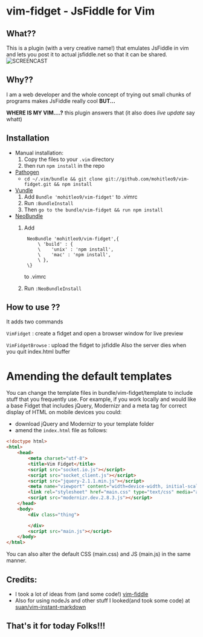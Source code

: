 # vim-fidget - JsFiddle for Vim
## What??
This is a plugin (with a very creative name!) that emulates JsFiddle in vim and lets you post it to actual jsfiddle.net so that it can be shared.
![SCREENCAST](/images/vim-fiddle.gif?raw=true "VIM-Fidget")

## Why??
I am a web developer and the whole concept of trying out small chunks of programs makes JsFiddle really cool **BUT...**

**WHERE IS MY VIM....?** this plugin answers that (it also does *live update* say whatt)

## Installation

- Manual installation:
  1. Copy the files to your `.vim` directory 
  2. then run `npm install` in the repo
- [Pathogen](https://github.com/tpope/vim-pathogen)
  - `cd ~/.vim/bundle && git clone git://github.com/mohitleo9/vim-fidget.git && npm install`
- [Vundle](https://github.com/gmarik/vundle)
  1. Add `Bundle 'mohitleo9/vim-fidget'` to .vimrc
  2. Run `:BundleInstall`
  3. Then `go to the bundle/vim-fidget && run npm install`
- [NeoBundle](https://github.com/Shougo/neobundle.vim)
  1.   Add 

            NeoBundle 'mohitleo9/vim-fidget',{
                \ 'build' : {
                \    'unix' : 'npm install',
                \    'mac' : 'npm install',
                \ },
            \} 
        to .vimrc
  2. Run `:NeoBundleInstall`

## How to use ??
It adds two commands 

`VimFidget` : create a fidget  and open a browser window for live preview

`VimFidgetBrowse` : upload the fidget to jsfiddle
Also the server dies when you quit index.html buffer

# Amending the default templates
You can change the template files in bundle/vim-fidget/template to include
stuff that you frequently use. For example, if you work locally and would like a base Fidget that includes jQuery, Modernizr and a meta tag for correct display of HTML on mobile devices you could:

- download jQuery and Modernizr to your template folder
- amend the `index.html` file as follows:

````html
<!doctype html>
<html>
	<head>
		<meta charset="utf-8">
		<title>Vim Fidget</title>
		<script src="socket.io.js"></script>
		<script src="socket_client.js"></script>
		<script src="jquery-2.1.1.min.js"></script>
		<meta name="viewport" content="width=device-width, initial-scale=1.0, minimum-scale=1.0, user-scalable=no">
		<link rel="stylesheet" href="main.css" type="text/css" media="all" />
		<script src="modernizr.dev.2.8.3.js"></script>
	</head>
	<body>
		<div class="thing">

		</div>
		<script src="main.js"></script>
	</body>
</html>
````

You can also alter the default CSS (main.css) and JS (main.js) in the same manner.

## Credits:
- I took a lot of ideas from (and some code!) [vim-fiddle](https://github.com/mharju/vim-fiddle)
- Also for using nodeJs and other stuff I looked(and took some code) at [suan/vim-instant-markdown](https://github.com/suan/vim-instant-markdown)

## That's it for today Folks!!!
